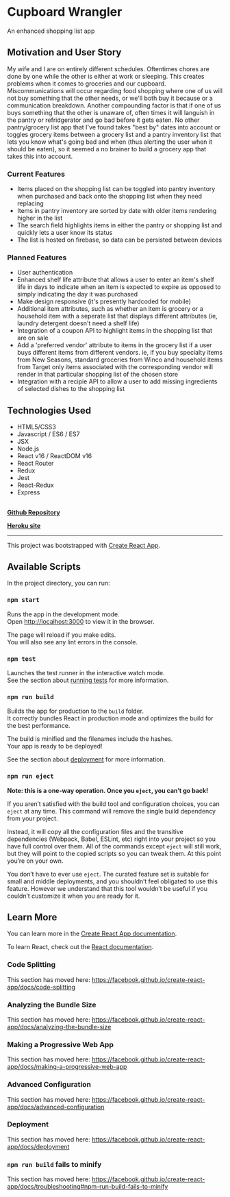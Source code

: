 # Cupboard Wrangler

An enhanced shopping list app

## Motivation and User Story

My wife and I are on entirely different schedules.  Oftentimes chores are done by one while the other is either at work or sleeping.  This creates problems when it comes to groceries and our cupboard.  Miscommunications will occur regarding food shopping where one of us will not buy something that the other needs, or we'll both buy it because or a communication breakdown.  Another compounding factor is that if one of us buys something that the other is unaware of, often times it will languish in the pantry or refridgerator and go bad before it gets eaten.  No other pantry/grocery list app that I've found takes "best by" dates into account or toggles grocery items between a grocery list and a pantry inventory list that lets you know what's going bad and when (thus alerting the user when it should be eaten), so it seemed a no brainer to build a grocery app that takes this into account.

### Current Features

* Items placed on the shopping list can be toggled into pantry inventory when purchased and back onto the shopping list when they need replacing
* Items in pantry inventory are sorted by date with older items rendering higher in the list
* The search field highlights items in either the pantry or shopping list and quickly lets a user know its status
* The list is hosted on firebase, so data can be persisted between devices

### Planned Features

* User authentication
* Enhanced shelf life attribute that allows a user to enter an item's shelf life in days to indicate when an item is expected to expire as opposed to simply indicating the day it was purchased
* Make design responsive (it's presently hardcoded for mobile)
* Additional item attributes, such as whether an item is grocery or a household item with a seperate list that displays different attributes (ie, laundry detergent doesn't need a shelf life)
* Integration of a coupon API to highlight items in the shopping list that are on sale
* Add a 'preferred vendor' attribute to items in the grocery list if a user buys different items from different vendors.  ie, if you buy specialty items from New Seasons, standard groceries from Winco and household items from Target only items associated with the corresponding vendor will render in that particular shopping list of the chosen store
* Integration with a recipie API to allow a user to add missing ingredients of selected dishes to the shopping list

## Technologies Used

* HTML5/CSS3
* Javascript / ES6 / ES7
* JSX
* Node.js
* React v16 / ReactDOM v16
* React Router
* Redux
* Jest
* React-Redux
* Express

## 

**[Github Repository](https://github.com/MattSmithereens/Cupboard-Wrangler)**

**[Heroku site](https://cupboard-wrangler.herokuapp.com/)**

________________

This project was bootstrapped with [Create React App](https://github.com/facebook/create-react-app).

## Available Scripts

In the project directory, you can run:

### `npm start`

Runs the app in the development mode.<br>
Open [http://localhost:3000](http://localhost:3000) to view it in the browser.

The page will reload if you make edits.<br>
You will also see any lint errors in the console.

### `npm test`

Launches the test runner in the interactive watch mode.<br>
See the section about [running tests](https://facebook.github.io/create-react-app/docs/running-tests) for more information.

### `npm run build`

Builds the app for production to the `build` folder.<br>
It correctly bundles React in production mode and optimizes the build for the best performance.

The build is minified and the filenames include the hashes.<br>
Your app is ready to be deployed!

See the section about [deployment](https://facebook.github.io/create-react-app/docs/deployment) for more information.

### `npm run eject`

**Note: this is a one-way operation. Once you `eject`, you can’t go back!**

If you aren’t satisfied with the build tool and configuration choices, you can `eject` at any time. This command will remove the single build dependency from your project.

Instead, it will copy all the configuration files and the transitive dependencies (Webpack, Babel, ESLint, etc) right into your project so you have full control over them. All of the commands except `eject` will still work, but they will point to the copied scripts so you can tweak them. At this point you’re on your own.

You don’t have to ever use `eject`. The curated feature set is suitable for small and middle deployments, and you shouldn’t feel obligated to use this feature. However we understand that this tool wouldn’t be useful if you couldn’t customize it when you are ready for it.

## Learn More

You can learn more in the [Create React App documentation](https://facebook.github.io/create-react-app/docs/getting-started).

To learn React, check out the [React documentation](https://reactjs.org/).

### Code Splitting

This section has moved here: https://facebook.github.io/create-react-app/docs/code-splitting

### Analyzing the Bundle Size

This section has moved here: https://facebook.github.io/create-react-app/docs/analyzing-the-bundle-size

### Making a Progressive Web App

This section has moved here: https://facebook.github.io/create-react-app/docs/making-a-progressive-web-app

### Advanced Configuration

This section has moved here: https://facebook.github.io/create-react-app/docs/advanced-configuration

### Deployment

This section has moved here: https://facebook.github.io/create-react-app/docs/deployment

### `npm run build` fails to minify

This section has moved here: https://facebook.github.io/create-react-app/docs/troubleshooting#npm-run-build-fails-to-minify
